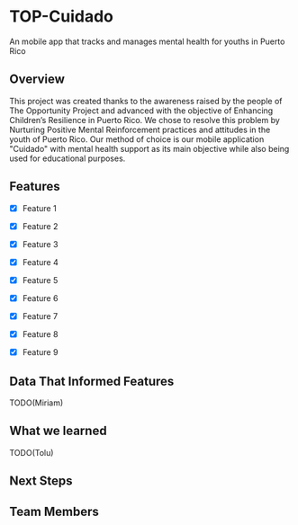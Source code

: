 # TOP-Cuidado
An mobile app that tracks and manages mental health for youths in Puerto Rico

## Overview
This project was created thanks to the awareness raised by the people of The Opportunity Project and advanced with the objective of Enhancing Children’s Resilience in Puerto Rico. We chose to resolve this problem by Nurturing Positive Mental Reinforcement practices and attitudes in the youth of Puerto Rico. Our method of choice is our mobile application "Cuidado" with mental health support as its main objective while also being used for educational purposes.


## Features

- [x] Feature 1
- [x] Feature 2
- [x] Feature 3
- [x] Feature 4
- [x] Feature 5
- [x] Feature 6
- [x] Feature 7
- [x] Feature 8
- [x] Feature 9


## Data That Informed Features
TODO(Miriam)


## What we learned
TODO(Tolu)

## Next Steps




## Team Members

